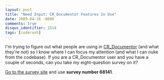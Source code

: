 ```yaml
---
layout: post
title: "Need Input: CR_Documentor Features In Use"
date: 2009-04-16 -0800
comments: true
disqus_identifier: 1514
tags: [coderush]
---
```

I'm trying to figure out what people are using in
[CR_Documentor](http://cr-documentor.googlecode.com) (and what they're
not) so I know where I can focus my attention (and what I can nuke from
the codebase). If you are a CR_Documentor user and you have a couple of
seconds, can you take my eight-question survey on it?

[Go to the survey site](http://www.AdvancedSurvey.com) and use **survey
number 68141**.
